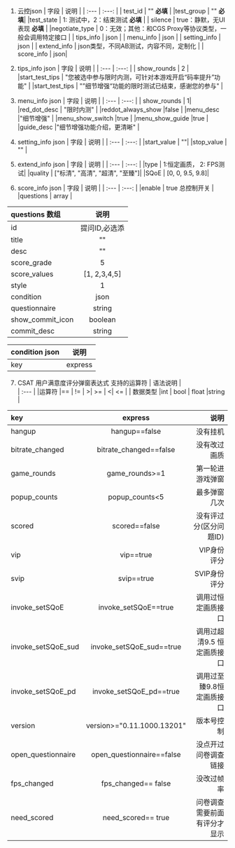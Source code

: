 1. 云控json
| 字段 | 说明 |
| :--- | :---:  |
| test_id | ""   **必填** |
|test_group | ""  **必填**|
|test_state | 1: 测试中，2：结束测试  **必填** |
| silence | true：静默，无UI表现 **必填** |
|negotiate_type | 0：无效；其他：和CGS Proxy等协议类型，一般会调用特定接口 |
| tips_info | json |
| menu_info | json |
| setting_info | json |
| extend_info |  json类型，不同AB测试，内容不同，定制化  |
| score_info |  json|

2. tips_info json
| 字段 | 说明 |
| :--- | :---:  |
| show_rounds | 2 |
|start_test_tips | "您被选中参与限时内测，可针对本游戏开启“码率提升”功能" |
|start_test_tips | "”细节增强“功能的限时测试已结束，感谢您的参与" |

3. menu_info json
| 字段 | 说明 |
| :--- | :---:  |
| show_rounds | 1|
|red_dot_desc | "限时内测" |
|reddot_always_show |false |
|menu_desc |"细节增强" |
|menu_show_switch |true |
|menu_show_guide |true |
|guide_desc |"细节增强功能介绍，更清晰" |

4. setting_info json
| 字段 | 说明 |
| :--- | :---:  |
|start_value | ""|
|stop_value | "" |

5. extend_info json
| 字段 | 说明 |
| :--- | :---:  |
|type | 1:恒定画质， 2: FPS测试| 
|quality | ["标清", "高清", "超清", "至臻"]|
|SQoE | [0, 0, 9.5, 9.8]|

6. score_info json
| 字段 | 说明 |
| :--- | :---:  |
|enable |  true 总控制开关 | 
|questions |  array |    

|  questions 数组 | 说明 |
| :--- | :---:  |
|id |  提问ID,必选添 |    
|title |  "" |       
|desc |  "" |   
|score_grade |  5 |   
|score_values |  [1, 2,3,4,5] |   
|style |  1 |   
|condition |  json |
|questionnaire |  string |
|show_commit_icon |  boolean |
|commit_desc |  string |

|  condition json | 说明 |
| :--- | :---:  |
|key |  express |       

7. CSAT 用户满意度评分弹窗表达式
支持的运算符
| 语法说明 |  
| :--- | 
|运算符 |== | != | >| >= | <| <= | 
| 数据类型 |int | bool | float |string  | 

| key | express | 说明 |
| :--- | :---: | ---: |
| hangup | hangup==false | 没有挂机 |
| bitrate_changed | bitrate_changed==false | 没有改过画质 |
| game_rounds | game_rounds>=1 | 第一轮进游戏弹窗 |
| popup_counts | popup_counts<5 |  最多弹窗几次 |
| scored | scored==false |  没有评过分(区分问题ID) |
| vip | vip==true |  VIP身份评分 |
| svip | svip==true |  SVIP身份评分 |
| invoke_setSQoE | invoke_setSQoE==true |  调用过恒定画质接口 |
| invoke_setSQoE_sud | invoke_setSQoE_sud==true |  调用过超清9.5 恒定画质接口 |
| invoke_setSQoE_pd | invoke_setSQoE_pd==true |  调用过至臻9.8恒定画质接口 |
| version | version>="0.11.1000.13201"|  版本号控制 |
| open_questionnaire | open_questionnaire==false|  没点开过问卷调查链接 |
| fps_changed | fps_changed== false|  没改过帧率 |
| need_scored | need_scored== true|  问卷调查需要前面有评分才显示 |
